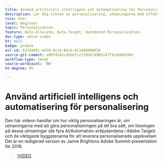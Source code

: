 ```yaml
---
title: Använd artificiell intelligens och automatisering för Personalization
description: Lär dig vikten av personalisering, utmaningarna med effektiv personalisering och lösningen på dessa utmaningar (de fyra AI/Automation-erbjudandena i Adobe Target).
role: User
level: Beginner
topic: Personalization
feature: Auto-Allocate, Auto-Target, Automated Personalization
doc-type: value video
kt: null
badge: premie
exl-id: 6379a49c-e978-4ccb-84c6-811d68d68028
source-git-commit: e9974542cd5bbfcc729eb74905147f3ceb06430d
workflow-type: tm+mt
source-wordcount: '86'
ht-degree: 0%

---
```


# Använd artificiell intelligens och automatisering för personalisering

Den här videon handlar om hur viktig personaliseringen är, om utmaningarna med att göra personaliseringen på ett bra sätt, om lösningen på dessa utmaningar (de fyra AI/Automation-erbjudandena i Adobe Target) och de viktigaste byggstenarna för att leverera personaliserade upplevelser. Det är en redigerad version av Jamie Brightons Adobe Summit-presentation för 2018.

>[!VIDEO](https://video.tv.adobe.com/v/25440/?quality=12)
